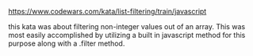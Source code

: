 https://www.codewars.com/kata/list-filtering/train/javascript

this kata was about filtering non-integer values out of an array.
This was most easily accomplished by utilizing a built in javascript method for this purpose along with a .filter method.